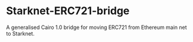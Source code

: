 # Starknet-ERC721-bridge
A generalised Cairo 1.0 bridge for moving ERC721 from Ethereum main net to Starknet.
